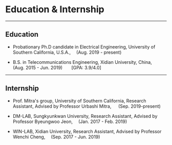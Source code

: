 ---
---

# Education & Internship

***

## Education

* Probationary Ph.D candidate in Electrical Engineering, University of Southern California, U.S.A., &emsp;(Aug. 2019 - present)

* B.S. in Telecommunications Engineering, Xidian University, China, &emsp;(Aug. 2015 - Jun. 2019)&emsp;&emsp;[GPA: 3.9/4.0]
&nbsp;

***

## Internship

* Prof. Mitra's group, University of Southern California, Research Assistant, Advised by Professor Urbashi Mitra, &emsp; (Sep. 2019-present) 

* DM-LAB, Sungkyunkwan University, Research Assistant, Advised by Professor Byeungwoo Jeon, &emsp;(Jan. 2017 - Feb. 2019)

* WIN-LAB, Xidian University, Research Assistant, Advised by Professor Wenchi Cheng, &emsp;(Sep. 2017 - Jun. 2019)
